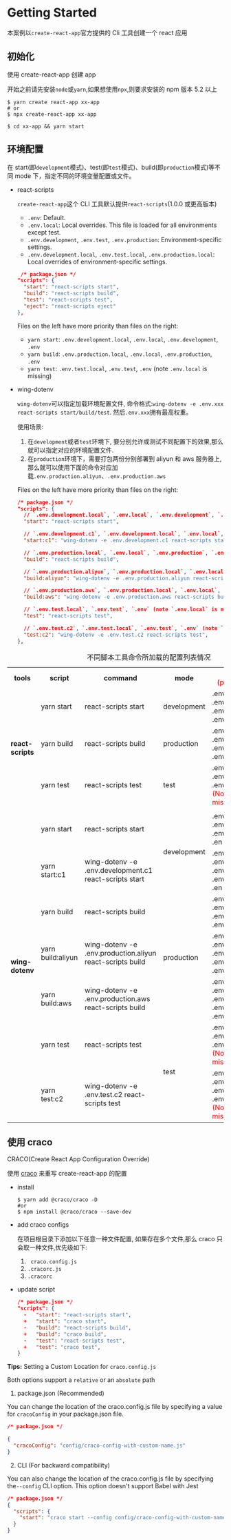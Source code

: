 <!--
 * @Author: wzheng(hb_wangzheng@163.com)
 * @Github: https://github.com/wayley
 * @Company: FOXCONN(-ACKN)
 * @Date: 2021-08-24 16:33:48
 * @LastEditors: wzheng(hb_wangzheng@163.com)
 * @LastEditTime: 2021-08-25 15:10:46
 * @Description:
-->

# Getting Started

本案例以`create-react-app`官方提供的 Cli 工具创建一个 react 应用

## 初始化

使用 create-react-app 创建 app

开始之前请先安装`node`或`yarn`,如果想使用`npx`,则要求安装的 npm 版本 5.2 以上

```shell
$ yarn create react-app xx-app
# or
$ npx create-react-app xx-app

```

```shell
$ cd xx-app && yarn start
```

## 环境配置

在 start(即`development`模式)、test(即`test`模式)、build(即`production`模式)等不同 mode 下，指定不同的环境变量配置或文件。

- react-scripts

  `create-react-app`这个 CLI 工具默认提供`react-scripts`(1.0.0 或更高版本)

  - `.env`: Default.
  - `.env.local`: Local overrides. This file is loaded for all environments except test.
  - `.env.development`, `.env.test`, `.env.production`: Environment-specific settings.
  - `.env.development.local`, `.env.test.local`, `.env.production.local`: Local overrides of environment-specific settings.

  ```json
   /* package.json */
  "scripts": {
    "start": "react-scripts start",
    "build": "react-scripts build",
    "test": "react-scripts test",
    "eject": "react-scripts eject"
  },
  ```

  Files on the left have more priority than files on the right:

  - `yarn start`: `.env.development.local`, `.env.local`, `.env.development`, `.env`
  - `yarn build`: `.env.production.local`, `.env.local`, `.env.production`, `.env`
  - `yarn test`: `.env.test.local`, `.env.test`, `.env` (note `.env.local` is missing)

- wing-dotenv

  `wing-dotenv`可以指定加载环境配置文件, 命令格式:`wing-dotenv -e .env.xxx react-scripts start/build/test`. 然后`.env.xxx`拥有最高权重。

  使用场景:

  1. 在`development`或者`test`环境下, 要分别允许或测试不同配置下的效果,那么就可以指定对应的环境配置文件.
  2. 在`production`环境下，需要打包两份分别部署到 aliyun 和 aws 服务器上,那么就可以使用下面的命令对应加载`.env.production.aliyun`、`.env.production.aws`

  Files on the left have more priority than files on the right:

  ```json
  /* package.json */
  "scripts": {
    // `.env.development.local`, `.env.local`, `.env.development`, `.env`
    "start": "react-scripts start",

    // `.env.development.c1`, `.env.development.local`, `.env.local`, `.env.development`, `.env`
    "start:c1": "wing-dotenv -e .env.development.c1 react-scripts start",

    // `.env.production.local`, `.env.local`, `.env.production`, `.env`
    "build": "react-scripts build",

    // `.env.production.aliyun`, `.env.production.local`, `.env.local`, `.env.production`, `.env`
    "build:aliyun": "wing-dotenv -e .env.production.aliyun react-scripts build",

    // `.env.production.aws`, `.env.production.local`, `.env.local`, `.env.production`, `.env`
    "build:aws": "wing-dotenv -e .env.production.aws react-scripts build",

    // `.env.test.local`, `.env.test`, `.env` (note `.env.local` is missing)
    "test": "react-scripts test",

    // `.env.test.c2`, `.env.test.local`, `.env.test`, `.env` (note `.env.local` is missing)
    "test:c2": "wing-dotenv -e .env.test.c2 react-scripts test",
  },
  ```

<table>
<caption>不同脚本工具命令所加载的配置列表情况</caption>
<tr>
  <th>tools</th>
  <th>script</th>
  <th>command</th>
  <th>mode</th>
  <th>loaded envs
  <br>
  <span style="font-weight: 500; color: red;">(priority decreases)</span>
  </th>
</tr>
<!-- react-scripts -->
<tr>
  <td rowspan="3"><b>react-scripts</b></td>
  <td>yarn start</td>
  <td>react-scripts start</td>
  <td>development</td>
  <td>
    .env.development.local<br>
    .env.local<br>
    .env.development<br>
    .env<br>
  </td>
</tr>
<tr>
  <td>yarn build</td>
  <td>react-scripts build</td>
  <td>production</td>
  <td>
    .env.production.local<br>
    .env.local<br>
    .env.production<br>
    .env<br>
  </td>
</tr>
<tr>
  <td>yarn test</td>
  <td>react-scripts test</td>
  <td>test</td>
  <td>
    .env.test.local<br>
    .env.test<br>
    .env<br>
    <span style="color: red;">(Notice: .env.local is missing)</span>
</tr>
<tr>
  <td></td>
</tr>
<!-- wing-dotenv -->
<tr>
  <td rowspan="7"><b>wing-dotenv</b></td>
  <td>yarn start</td>
  <td>react-scripts start</td>
  <td rowspan="2">development</td>
  <td>
    .env.development.local<br>
    .env.local<br>
    .env.development<br>
    .en<br>
  </td>
</tr>
<tr>
  <td>yarn start:c1</td>
  <td>wing-dotenv -e .env.development.c1 react-scripts start</td>
  <td>
    .env.development.c1<br>
    .env.development.local<br>
    .env.local<br>
    .env.development<br>
    .en<br>
  </td>
</tr>
<tr>
  <td>yarn build</td>
  <td>react-scripts build</td>
  <td rowspan="3">production</td>
  <td>
    .env.production.local<br>
    .env.local<br>
    .env.production<br>
    .env<br>
  </td>
</tr>
<tr>
  <td>yarn build:aliyun</td>
  <td>wing-dotenv -e .env.production.aliyun react-scripts build</td>
  <td>
    .env.production.aliyun<br>
    .env.production.local<br>
    .env.local<br>
    .env.production<br>
    .env<br>
  </td>
</tr>
<tr>
  <td>yarn build:aws</td>
  <td>wing-dotenv -e .env.production.aws react-scripts build</td>
  <td>
    .env.production.aws<br>
    .env.production.local<br>
    .env.local<br>
    .env.production<br>
    .env<br>
  </td>
</tr>
<tr>
  <td>yarn test</td>
  <td>react-scripts test</td>
  <td rowspan="2">test</td>
  <td>
    .env.test.local<br>
    .env.test<br>
    .env<br>
    <span style="color: red;">(Notice: .env.local is missing)</span>
</tr>
<tr>
  <td>yarn test:c2</td>
  <td>wing-dotenv -e .env.test.c2 react-scripts test</td>
  <td>
    .env.test.c2<br>
    .env.test.local<br>
    .env.test<br>
    .env<br>
    <span style="color: red;">(Notice: .env.local is missing)</span>
</tr>
</table>

## 使用 craco

CRACO(Create React App Configuration Override)

使用 [craco](https://github.com/gsoft-inc/craco) 来重写 create-react-app 的配置

- install

  ```shell
  $ yarn add @craco/craco -D
  #or
  $ npm install @craco/craco --save-dev
  ```

- add craco configs

  在项目根目录下添加以下任意一种文件配置, 如果存在多个文件,那么 craco 只会取一种文件,优先级如下:

  1. ` craco.config.js`
  2. `.cracorc.js`
  3. `.cracorc`

- update script

  ```json
  /* package.json */
  "scripts": {
    -   "start": "react-scripts start",
    +   "start": "craco start",
    -   "build": "react-scripts build",
    +   "build": "craco build",
    -   "test": "react-scripts test",
    +   "test": "craco test",
  }

  ```

<b>Tips:</b> Setting a Custom Location for `craco.config.js`

Both options support a `relative` or an `absolute` path

1. package.json (Recommended)

You can change the location of the craco.config.js file by specifying a value for `cracoConfig` in your package.json file.

```json
/* package.json */

{
  "cracoConfig": "config/craco-config-with-custom-name.js"
}
```

2. CLI (For backward compatibility)

You can also change the location of the craco.config.js file by specifying the`--config` CLI option. This option doesn't support Babel with Jest

```json
/* package.json */
{
  "scripts": {
    "start": "craco start --config config/craco-config-with-custom-name.js"
  }
}
```
